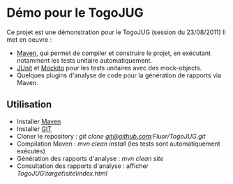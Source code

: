 Démo pour le TogoJUG
====================

Ce projet est une démonstration pour le TogoJUG (session du 23/08/2011)
Il met en oeuvre :

* [Maven](http://maven.apache.org), qui permet de compiler et construire le projet, en exécutant notamment les tests unitaire automatiquement.
* [JUnit](http://junit.sourceforge.net/) et [Mockito](http://mockito.org) pour les tests unitaires avec des mock-objects.
* Quelques plugins d'analyse de code pour la génération de rapports via Maven.

Utilisation
-----------

* Installer [Maven](http://maven.apache.org/download.html)
* Installer [GIT](http://git-scm.com/download)
* Cloner le repository : _git clone git@github.com:Fluor/TogoJUG.git_
* Compilation Maven : _mvn clean install_ (les tests sont automatiquement exécutés)
* Génération des rapports d'analyse : _mvn clean site_
* Consultation des rapports d'analyse : afficher _TogoJUG\target\site\index.html_